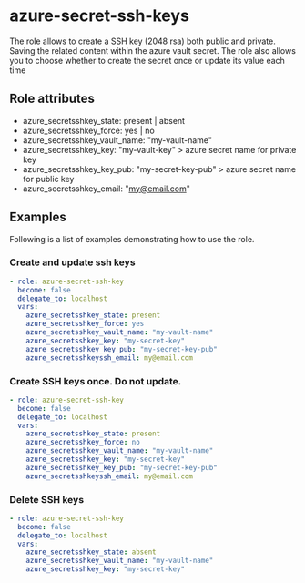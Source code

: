 # azure-secret-ssh-keys

The role allows to create a SSH key (2048 rsa) both public and private.
Saving the related content within the azure vault secret.
The role also allows you to choose whether to create the secret once or update its value each time

## Role attributes

* azure_secretsshkey_state: present | absent
* azure_secretsshkey_force: yes | no
* azure_secretsshkey_vault_name: "my-vault-name"
* azure_secretsshkey_key: "my-vault-key" > azure secret name for private key
* azure_secretsshkey_key_pub: "my-secret-key-pub" > azure secret name for public key
* azure_secretsshkey_email: "my@email.com"

## Examples

Following is a list of examples demonstrating how to use the role.

### Create and update ssh keys

```yaml
- role: azure-secret-ssh-key
  become: false
  delegate_to: localhost
  vars:
    azure_secretsshkey_state: present
    azure_secretsshkey_force: yes
    azure_secretsshkey_vault_name: "my-vault-name"
    azure_secretsshkey_key: "my-secret-key"
    azure_secretsshkey_key_pub: "my-secret-key-pub"
    azure_secretsshkeyssh_email: my@email.com
```

### Create SSH keys once. Do not update.

```yaml
- role: azure-secret-ssh-key
  become: false
  delegate_to: localhost
  vars:
    azure_secretsshkey_state: present
    azure_secretsshkey_force: no
    azure_secretsshkey_vault_name: "my-vault-name"
    azure_secretsshkey_key: "my-secret-key"
    azure_secretsshkey_key_pub: "my-secret-key-pub"
    azure_secretsshkeyssh_email: my@email.com
```

### Delete SSH keys

```yaml
- role: azure-secret-ssh-key
  become: false
  delegate_to: localhost
  vars:
    azure_secretsshkey_state: absent
    azure_secretsshkey_vault_name: "my-vault-name"
    azure_secretsshkey_key: "my-secret-key"
```
